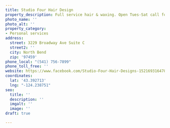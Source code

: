 ```yaml
---
title: Studio Four Hair Design
property_description: Full service hair & waxing. Open Tues-Sat call for appointment.
photo_name: ''
photo_alt: ''
property_category:
- Personal services
address:
  street: 3229 Broadway Ave Suite C
  street2: ''
  city: North Bend
  zip: '97459'
phone_local: "(541) 756-7899"
phone_toll_free: ''
website: https://www.facebook.com/Studio-Four-Hair-Designs-1521693164785844/
coordinates:
  lat: '43.392713'
  lng: "-124.238751"
seo:
  title: ''
  description: ''
  imgalt: ''
  image: ''
draft: true

---
```

